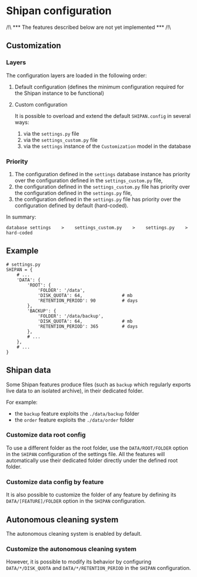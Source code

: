 # Shipan configuration

/!\ *** The features described below are not yet implemented *** /!\


## Customization


### Layers

The configuration layers are loaded in the following order:

1. Default configuration (defines the minimum configuration required for the Shipan instance to be functional)
1. Custom configuration

   It is possible to overload and extend the default `SHIPAN.config` in several ways:
   1. via the `settings.py` file
   1. via the `settings_custom.py` file
   1. via the `settings` instance of the `Customization` model in the database

### Priority

1. The configuration defined in the `settings` database instance has priority over the configuration defined in the `settings_custom.py` file,
1. the configuration defined in the `settings_custom.py` file has priority over the configuration defined in the `settings.py` file,
1. the configuration defined in the `settings.py` file has priority over the configuration defined by default (hard-coded).

In summary:
```
database settings    >    settings_custom.py    >    settings.py    >    hard-coded
```


## Example

```
# settings.py
SHIPAN = {
    # ...
    'DATA': {
        'ROOT': {
            'FOLDER': '/data',
            'DISK_QUOTA': 64,               # mb
            'RETENTION_PERIOD': 90          # days
        },
        'BACKUP': {
            'FOLDER': '/data/backup',
            'DISK_QUOTA': 64,               # mb
            'RETENTION_PERIOD': 365         # days
        },
        # ...
    },
    # ...
}
```



## Shipan data


Some Shipan features produce files (such as `backup` which regularly exports live data to an isolated archive), in their dedicated folder.

For example:

* the `backup` feature exploits the `./data/backup` folder
* the `order` feature exploits the `./data/order` folder

### Customize data root config

To use a different folder as the root folder, use the `DATA/ROOT/FOLDER` option in the `SHIPAN` configuration of the settings file.
All the features will automatically use their dedicated folder directly under the defined root folder.

### Customize data config by feature

It is also possible to customize the folder of any feature by defining its `DATA/[FEATURE]/FOLDER` option in the `SHIPAN` configuration.



## Autonomous cleaning system

The autonomous cleaning system is enabled by default.

### Customize the autonomous cleaning system

However, it is possible to modify its behavior by configuring `DATA/*/DISK_QUOTA` and `DATA/*/RETENTION_PERIOD` in the `SHIPAN` configuration.
